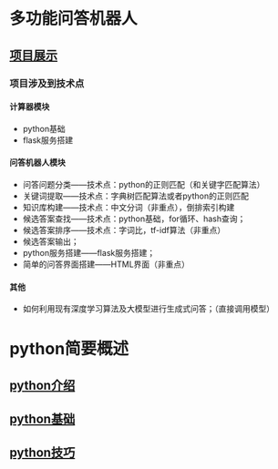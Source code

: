 # 多功能问答机器人

## [项目展示](../REMADME1)

### 项目涉及到技术点
#### 计算器模块
- python基础
- flask服务搭建
#### 问答机器人模块
- 问答问题分类——技术点：python的正则匹配（和关键字匹配算法）
- 关键词提取——技术点：字典树匹配算法或者python的正则匹配
- 知识库构建——技术点：中文分词（非重点），倒排索引构建
- 候选答案查找——技术点：python基础，for循环、hash查询；
- 候选答案排序——技术点：字词比，tf-idf算法（非重点）
- 候选答案输出；
- python服务搭建——flask服务搭建；
- 简单的问答界面搭建——HTML界面（非重点）
#### 其他
- 如何利用现有深度学习算法及大模型进行生成式问答；（直接调用模型）


# python简要概述 

## [python介绍](../python.md)

## [python基础](../python_skill/python_base.py) 

## [python技巧](../python_skill/python技巧.py)

